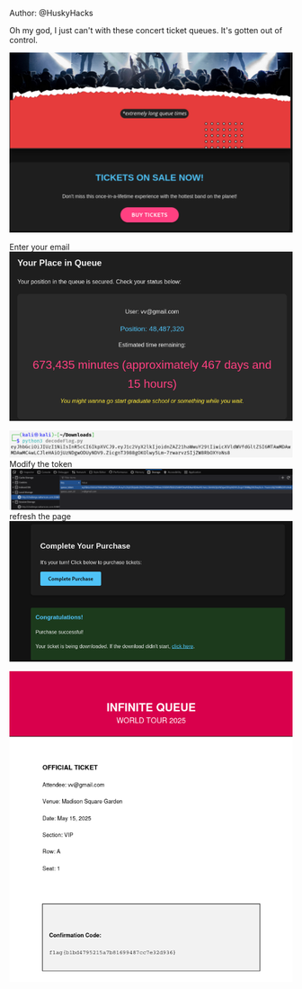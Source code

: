 Author: @HuskyHacks

Oh my god, I just can't with these concert ticket queues. It's gotten out of control.

![alt text](image-4.png)

Enter your email
![alt text](image-5.png)


![alt text](image-2.png)
Modify the token
![alt text](image-1.png)
refresh the page
![alt text](image.png)

![alt text](image-3.png)
